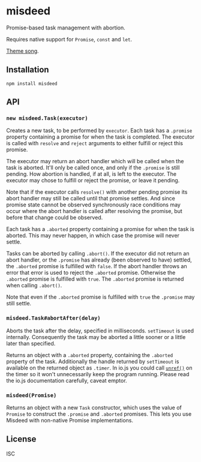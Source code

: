# misdeed

Promise-based task management with abortion.

Requires native support for `Promise`, `const` and `let`.

[Theme song](https://soundcloud.com/buck65/misdeed).

## Installation

```
npm install misdeed
```

## API

### `new misdeed.Task(executor)`

Creates a new task, to be performed by `executor`. Each task has a `.promise`
property containing a promise for when the task is completed. The executor is
called with `resolve` and `reject` arguments to either fulfill or reject this
promise.

The executor may return an abort handler which will be called when the task is
aborted. It'll only be called once, and only if the `.promise` is still pending.
How abortion is handled, if at all, is left to the executor. The executor may
chose to fulfill or reject the promise, or leave it pending.

Note that if the executor calls `resolve()` with another pending promise its
abort handler may still be called until that promise settles. And since promise
state cannot be observed synchronously race conditions may occur where the abort
handler is called after resolving the promise, but before that change could be
observed.

Each task has a `.aborted` property containing a promise for when the task is
aborted. This may never happen, in which case the promise will never settle.

Tasks can be aborted by calling `.abort()`. If the executor did not return an
abort handler, or the `.promise` has already (been observed to have) settled,
the `.aborted` promise is fulfilled with `false`. If the abort handler throws an
error that error is used to reject the `.aborted` promise. Otherwise the
`.aborted` promise is fulfilled with `true`. The `.aborted` promise is returned
when calling `.abort()`.

Note that even if the `.aborted` promise is fulfilled with `true` the `.promise`
may still settle.

### `misdeed.Task#abortAfter(delay)`

Aborts the task after the delay, specified in milliseconds. `setTimeout` is used
internally. Consequently the task may be aborted a little sooner or a little
later than specified.

Returns an object with a `.aborted` property, containing the `.aborted` property
of the task. Additionally the handle returned by `setTimeout` is available on
the returned object as `.timer`. In io.js you could call
[`unref()`](https://iojs.org/api/timers.html#timers_unref) on the timer so it
won't unnecessarily keep the program running. Please read the io.js
documentation carefully, caveat emptor.

### `misdeed(Promise)`

Returns an object with a new `Task` constructor, which uses the value of
`Promise` to construct the `.promise` and `.aborted` promises. This lets you use
Misdeed with non-native Promise implementations.

## License

ISC
